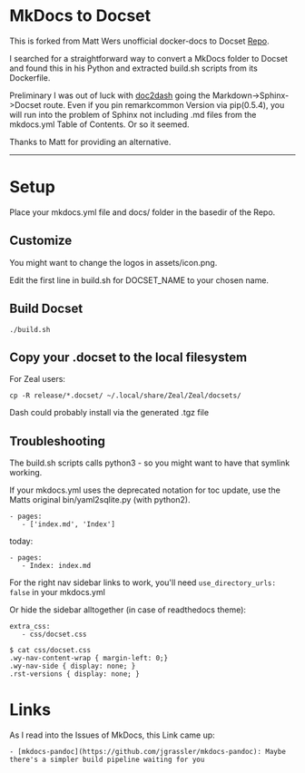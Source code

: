 # MkDocs to Docset

This is forked from Matt Wers unofficial docker-docs to Docset [Repo](https://github.com/MWers/docker-docset/).

I searched for a straightforward way to convert a MkDocs folder to Docset and found this in his Python and extracted build.sh scripts from its Dockerfile.

Preliminary I was out of luck with [doc2dash](https://github.com/hynek/doc2dash) going the Markdown->Sphinx->Docset route. Even if you pin remarkcommon Version via pip(0.5.4), you will run into the problem of Sphinx not including .md files from the mkdocs.yml Table of Contents. Or so it seemed.

Thanks to Matt for providing an alternative.

---- 

# Setup

Place your mkdocs.yml file and docs/ folder in the basedir of the Repo.

## Customize

You might want to change the logos in assets/icon.png.

Edit the first line in build.sh for DOCSET_NAME to your chosen name.

## Build Docset

```
./build.sh
```

## Copy your .docset to the local filesystem

For Zeal users:

```
cp -R release/*.docset/ ~/.local/share/Zeal/Zeal/docsets/
```

Dash could probably install via the generated .tgz file

## Troubleshooting

The build.sh scripts calls python3 - so you might want to have that symlink working.

If your mkdocs.yml uses the deprecated notation for toc update, use the Matts original bin/yaml2sqlite.py (with python2).

```
- pages:
   - ['index.md', 'Index']
```

today:

```
- pages:
   - Index: index.md
```

For the right nav sidebar links to work, you'll need `use_directory_urls: false` in your mkdocs.yml

Or hide the sidebar alltogether (in case of readthedocs theme):

```
extra_css:
   - css/docset.css
```

```
$ cat css/docset.css 
.wy-nav-content-wrap { margin-left: 0;}
.wy-nav-side { display: none; }
.rst-versions { display: none; }
```

# Links

As I read into the Issues of MkDocs, this Link came up:

    - [mkdocs-pandoc](https://github.com/jgrassler/mkdocs-pandoc): Maybe there's a simpler build pipeline waiting for you
